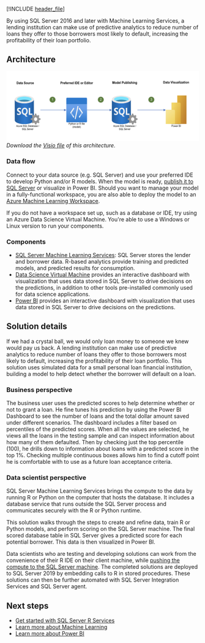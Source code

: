 [!INCLUDE [header_file](../../../includes/sol-idea-header.md)]

By using SQL Server 2016 and later with Machine Learning Services, a lending institution can make use of predictive analytics to reduce number of loans they offer to those borrowers most likely to default, increasing the profitability of their loan portfolio.

## Architecture

![Architecture Diagram](../media/loan-credit-risk-with-sql-server.png)
*Download the [Visio file](../media/loan-credit-risk-with-sql-server.vsdx) of this architecture.*

### Data flow

Connect to your data source (e.g. SQL Server) and use your preferred IDE to develop Python and/or R models. When the model is ready, [publish it to SQL Server](https://docs.microsoft.com/sql/machine-learning/deploy/modify-r-python-code-to-run-in-sql-server) or visualize in Power BI.  Should you want to manage your model in a fully-functional workspace, you are also able to deploy the model to an [Azure Machine Learning Workspace](https://docs.microsoft.com/en-us/azure/machine-learning/concept-workspace). 

If you do not have a workspace set up, such as a database or IDE, try using an Azure Data Science Virtual Machine. You're able to use a Windows or Linux version to run your components.

### Components

* [SQL Server Machine Learning Services](/sql/machine-learning/sql-server-machine-learning-services?view=sql-server-ver15): SQL Server stores the lender and borrower data. R-based analytics provide training and predicted models, and predicted results for consumption.
* [Data Science Virtual Machine](https://azure.microsoft.com/services/virtual-machines/data-science-virtual-machines) provides an interactive dashboard with visualization that uses data stored in SQL Server to drive decisions on the predictions, in addition to other tools pre-installed commonly used for data science applications.
* [Power BI](https://powerbi.microsoft.com) provides an interactive dashboard with visualization that uses data stored in SQL Server to drive decisions on the predictions.

## Solution details

If we had a crystal ball, we would only loan money to someone we knew would pay us back. A lending institution can make use of predictive analytics to reduce number of loans they offer to those borrowers most likely to default, increasing the profitability of their loan portfolio. This solution uses simulated data for a small personal loan financial institution, building a model to help detect whether the borrower will default on a loan.

### Business perspective

The business user uses the predicted scores to help determine whether or not to grant a loan. He fine tunes his prediction by using the Power BI Dashboard to see the number of loans and the total dollar amount saved under different scenarios. The dashboard includes a filter based on percentiles of the predicted scores. When all the values are selected, he views all the loans in the testing sample and can inspect information about how many of them defaulted. Then by checking just the top percentile (100), he drills down to information about loans with a predicted score in the top 1%. Checking multiple continuous boxes allows him to find a cutoff point he is comfortable with to use as a future loan acceptance criteria.

### Data scientist perspective

SQL Server Machine Learning Services brings the compute to the data by running R or Python on the computer that hosts the database. It includes a database service that runs outside the SQL Server process and communicates securely with the R or Python runtime.

This solution walks through the steps to create and refine data, train R or Python models, and perform scoring on the SQL Server machine. The final scored database table in SQL Server gives a predicted score for each potential borrower. This data is then visualized in Power BI.

Data scientists who are testing and developing solutions can work from the convenience of their R IDE on their client machine, while [pushing the compute to the SQL Server machine](/sql/advanced-analytics/r/getting-started-with-sql-server-r-services). The completed solutions are deployed to SQL Server 2019 by embedding calls to R in stored procedures. These solutions can then be further automated with SQL Server Integration Services and SQL Server agent.

## Next steps

* [Get started with SQL Server R Services](/sql/advanced-analytics/r/getting-started-with-sql-server-r-services)
* [Learn more about Machine Learning](/azure/machine-learning/overview-what-is-azure-ml)
* [Learn more about Power BI](https://powerbi.microsoft.com/documentation/powerbi-service-get-started)
